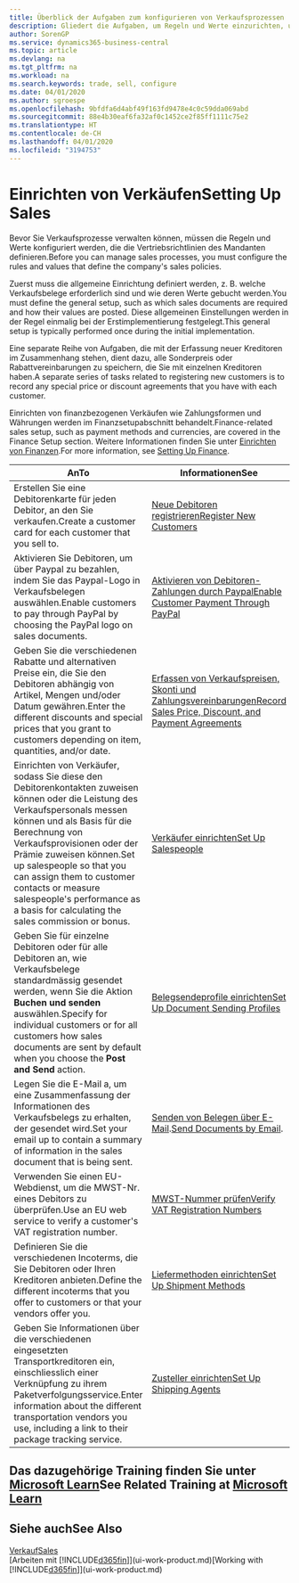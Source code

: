 ```yaml
---
title: Überblick der Aufgaben zum konfigurieren von Verkaufsprozessen | Microsoft Docs
description: Gliedert die Aufgaben, um Regeln und Werte einzurichten, um Ihre Vertriebsrichtlinien und Arbeitsgänge zu definieren.
author: SorenGP
ms.service: dynamics365-business-central
ms.topic: article
ms.devlang: na
ms.tgt_pltfrm: na
ms.workload: na
ms.search.keywords: trade, sell, configure
ms.date: 04/01/2020
ms.author: sgroespe
ms.openlocfilehash: 9bfdfa6d4abf49f163fd9478e4c0c59dda069abd
ms.sourcegitcommit: 88e4b30eaf6fa32af0c1452ce2f85ff1111c75e2
ms.translationtype: HT
ms.contentlocale: de-CH
ms.lasthandoff: 04/01/2020
ms.locfileid: "3194753"
---
```

# <a name="setting-up-sales"></a><span data-ttu-id="9ddff-103">Einrichten von Verkäufen</span><span class="sxs-lookup"><span data-stu-id="9ddff-103">Setting Up Sales</span></span>
<span data-ttu-id="9ddff-104">Bevor Sie Verkaufsprozesse verwalten können, müssen die Regeln und Werte konfiguriert werden, die die Vertriebsrichtlinien des Mandanten definieren.</span><span class="sxs-lookup"><span data-stu-id="9ddff-104">Before you can manage sales processes, you must configure the rules and values that define the company's sales policies.</span></span>

<span data-ttu-id="9ddff-105">Zuerst muss die allgemeine Einrichtung definiert werden, z. B. welche Verkaufsbelege erforderlich sind und wie deren Werte gebucht werden.</span><span class="sxs-lookup"><span data-stu-id="9ddff-105">You must define the general setup, such as which sales documents are required and how their values are posted.</span></span> <span data-ttu-id="9ddff-106">Diese allgemeinen Einstellungen werden in der Regel einmalig bei der Erstimplementierung festgelegt.</span><span class="sxs-lookup"><span data-stu-id="9ddff-106">This general setup is typically performed once during the initial implementation.</span></span>

<span data-ttu-id="9ddff-107">Eine separate Reihe von Aufgaben, die mit der Erfassung neuer Kreditoren im Zusammenhang stehen, dient dazu, alle Sonderpreis oder Rabattvereinbarungen zu speichern, die Sie mit einzelnen Kreditoren haben.</span><span class="sxs-lookup"><span data-stu-id="9ddff-107">A separate series of tasks related to registering new customers is to record any special price or discount agreements that you have with each customer.</span></span>

<span data-ttu-id="9ddff-108">Einrichten von finanzbezogenen Verkäufen wie Zahlungsformen und Währungen werden im Finanzsetupabschnitt behandelt.</span><span class="sxs-lookup"><span data-stu-id="9ddff-108">Finance-related sales setup, such as payment methods and currencies, are covered in the Finance Setup section.</span></span> <span data-ttu-id="9ddff-109">Weitere Informationen finden Sie unter [Einrichten von Finanzen](finance-setup-finance.md).</span><span class="sxs-lookup"><span data-stu-id="9ddff-109">For more information, see [Setting Up Finance](finance-setup-finance.md).</span></span>

| <span data-ttu-id="9ddff-110">An</span><span class="sxs-lookup"><span data-stu-id="9ddff-110">To</span></span> | <span data-ttu-id="9ddff-111">Informationen</span><span class="sxs-lookup"><span data-stu-id="9ddff-111">See</span></span> |
| --- | --- |
| <span data-ttu-id="9ddff-112">Erstellen Sie eine Debitorenkarte für jeden Debitor, an den Sie verkaufen.</span><span class="sxs-lookup"><span data-stu-id="9ddff-112">Create a customer card for each customer that you sell to.</span></span> |[<span data-ttu-id="9ddff-113">Neue Debitoren registrieren</span><span class="sxs-lookup"><span data-stu-id="9ddff-113">Register New Customers</span></span>](sales-how-register-new-customers.md) |
| <span data-ttu-id="9ddff-114">Aktivieren Sie Debitoren, um über Paypal zu bezahlen, indem Sie das Paypal-Logo in Verkaufsbelegen auswählen.</span><span class="sxs-lookup"><span data-stu-id="9ddff-114">Enable customers to pay through PayPal by choosing the PayPal logo on sales documents.</span></span> |[<span data-ttu-id="9ddff-115">Aktivieren von Debitoren-Zahlungen durch Paypal</span><span class="sxs-lookup"><span data-stu-id="9ddff-115">Enable Customer Payment Through PayPal</span></span>](sales-how-enable-payment-service-extensions.md) |
| <span data-ttu-id="9ddff-116">Geben Sie die verschiedenen Rabatte und alternativen Preise ein, die Sie den Debitoren abhängig von Artikel, Mengen und/oder Datum gewähren.</span><span class="sxs-lookup"><span data-stu-id="9ddff-116">Enter the different discounts and special prices that you grant to customers depending on item, quantities, and/or date.</span></span> |[<span data-ttu-id="9ddff-117">Erfassen von Verkaufspreisen, Skonti und Zahlungsvereinbarungen</span><span class="sxs-lookup"><span data-stu-id="9ddff-117">Record Sales Price, Discount, and Payment Agreements</span></span>](sales-how-record-sales-price-discount-payment-agreements.md) |
| <span data-ttu-id="9ddff-118">Einrichten von Verkäufer, sodass Sie diese den Debitorenkontakten zuweisen können oder die Leistung des Verkaufspersonals messen können und als Basis für die Berechnung von Verkaufsprovisionen oder der Prämie zuweisen können.</span><span class="sxs-lookup"><span data-stu-id="9ddff-118">Set up salespeople so that you can assign them to customer contacts or measure salespeople's performance as a basis for calculating the sales commission or bonus.</span></span> |[<span data-ttu-id="9ddff-119">Verkäufer einrichten</span><span class="sxs-lookup"><span data-stu-id="9ddff-119">Set Up Salespeople</span></span>](sales-how-setup-salespeople.md) |
| <span data-ttu-id="9ddff-120">Geben Sie für einzelne Debitoren oder für alle Debitoren an, wie Verkaufsbelege standardmässig gesendet werden, wenn Sie die Aktion **Buchen und senden** auswählen.</span><span class="sxs-lookup"><span data-stu-id="9ddff-120">Specify for individual customers or for all customers how sales documents are sent by default when you choose the **Post and Send** action.</span></span> |[<span data-ttu-id="9ddff-121">Belegsendeprofile einrichten</span><span class="sxs-lookup"><span data-stu-id="9ddff-121">Set Up Document Sending Profiles</span></span>](sales-how-setup-document-send-profiles.md) |
| <span data-ttu-id="9ddff-122">Legen Sie die E-Mail a, um eine Zusammenfassung der Informationen des Verkaufsbelegs zu erhalten, der gesendet wird.</span><span class="sxs-lookup"><span data-stu-id="9ddff-122">Set your email up to contain a summary of information in the sales document that is being sent.</span></span> |<span data-ttu-id="9ddff-123">[Senden von Belegen über E-Mail](ui-how-send-documents-email.md).</span><span class="sxs-lookup"><span data-stu-id="9ddff-123">[Send Documents by Email](ui-how-send-documents-email.md).</span></span> |
|<span data-ttu-id="9ddff-124">Verwenden Sie einen EU-Webdienst, um die MWST-Nr. eines Debitors zu überprüfen.</span><span class="sxs-lookup"><span data-stu-id="9ddff-124">Use an EU web service to verify a customer's VAT registration number.</span></span>|[<span data-ttu-id="9ddff-125">MWST-Nummer prüfen</span><span class="sxs-lookup"><span data-stu-id="9ddff-125">Verify VAT Registration Numbers</span></span>](finance-setup-vat.md)|
|<span data-ttu-id="9ddff-126">Definieren Sie die verschiedenen Incoterms, die Sie Debitoren oder Ihren Kreditoren anbieten.</span><span class="sxs-lookup"><span data-stu-id="9ddff-126">Define the different incoterms that you offer to customers or that your vendors offer you.</span></span>|[<span data-ttu-id="9ddff-127">Liefermethoden einrichten</span><span class="sxs-lookup"><span data-stu-id="9ddff-127">Set Up Shipment Methods</span></span>](sales-how-set-up-shipment-methods.md)|
|<span data-ttu-id="9ddff-128">Geben Sie Informationen über die verschiedenen eingesetzten Transportkreditoren ein, einschliesslich einer Verknüpfung zu ihrem Paketverfolgungsservice.</span><span class="sxs-lookup"><span data-stu-id="9ddff-128">Enter information about the different transportation vendors you use, including a link to their package tracking service.</span></span>|[<span data-ttu-id="9ddff-129">Zusteller einrichten</span><span class="sxs-lookup"><span data-stu-id="9ddff-129">Set Up Shipping Agents</span></span>](sales-how-to-set-up-shipping-agents.md)|

## <a name="see-related-training-at-microsoft-learn"></a><span data-ttu-id="9ddff-130">Das dazugehörige Training finden Sie unter [Microsoft Learn](/learn/paths/trade-get-started-dynamics-365-business-central/)</span><span class="sxs-lookup"><span data-stu-id="9ddff-130">See Related Training at [Microsoft Learn](/learn/paths/trade-get-started-dynamics-365-business-central/)</span></span>

## <a name="see-also"></a><span data-ttu-id="9ddff-131">Siehe auch</span><span class="sxs-lookup"><span data-stu-id="9ddff-131">See Also</span></span>
[<span data-ttu-id="9ddff-132">Verkauf</span><span class="sxs-lookup"><span data-stu-id="9ddff-132">Sales</span></span>](sales-manage-sales.md)  
<span data-ttu-id="9ddff-133">[Arbeiten mit [!INCLUDE[d365fin](includes/d365fin_md.md)]](ui-work-product.md)</span><span class="sxs-lookup"><span data-stu-id="9ddff-133">[Working with [!INCLUDE[d365fin](includes/d365fin_md.md)]](ui-work-product.md)</span></span>
